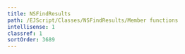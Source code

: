 ```yaml
---
title: NSFindResults
path: /EJScript/Classes/NSFindResults/Member functions
intellisense: 1
classref: 1
sortOrder: 3689
---
```





